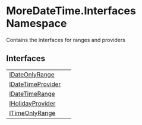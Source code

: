 # MoreDateTime.Interfaces Namespace


Contains the interfaces for ranges and providers



## Interfaces
<table>
<tr>
<td><a href="T_MoreDateTime_Interfaces_IDateOnlyRange">IDateOnlyRange</a></td>
<td> </td></tr>
<tr>
<td><a href="T_MoreDateTime_Interfaces_IDateTimeProvider">IDateTimeProvider</a></td>
<td> </td></tr>
<tr>
<td><a href="T_MoreDateTime_Interfaces_IDateTimeRange">IDateTimeRange</a></td>
<td> </td></tr>
<tr>
<td><a href="T_MoreDateTime_Interfaces_IHolidayProvider">IHolidayProvider</a></td>
<td> </td></tr>
<tr>
<td><a href="T_MoreDateTime_Interfaces_ITimeOnlyRange">ITimeOnlyRange</a></td>
<td> </td></tr>
</table>